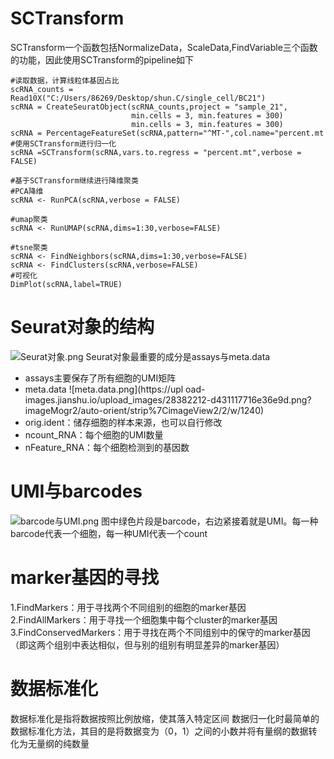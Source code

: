 # SCTransform
SCTransform一个函数包括NormalizeData，ScaleData,FindVariable三个函数的功能，因此使用SCTransform的pipeline如下
```
#读取数据，计算线粒体基因占比
scRNA_counts = Read10X("C:/Users/86269/Desktop/shun.C/single_cell/BC21")
scRNA = CreateSeuratObject(scRNA_counts,project = "sample_21",
                           min.cells = 3, min.features = 300)
                           min.cells = 3, min.features = 300)
scRNA = PercentageFeatureSet(scRNA,pattern="^MT-",col.name="percent.mt
#使用SCTransform进行归一化
scRNA =SCTransform(scRNA,vars.to.regress = "percent.mt",verbose = FALSE)

#基于SCTransform继续进行降维聚类
#PCA降维
scRNA <- RunPCA(scRNA,verbose = FALSE)

#umap聚类
scRNA <- RunUMAP(scRNA,dims=1:30,verbose=FALSE)

#tsne聚类
scRNA <- FindNeighbors(scRNA,dims=1:30,verbose=FALSE)
scRNA <- FindClusters(scRNA,verbose=FALSE)
#可视化
DimPlot(scRNA,label=TRUE)
```


# Seurat对象的结构
![Seurat对象.png](https://upload-images.jianshu.io/upload_images/28382212-41f01e1d7e8b2af3.png?imageMogr2/auto-orient/strip%7CimageView2/2/w/1240)
Seurat对象最重要的成分是assays与meta.data
- assays主要保存了所有细胞的UMI矩阵
- meta.data
![meta.data.png](https://upl
oad-images.jianshu.io/upload_images/28382212-d431117716e36e9d.png?imageMogr2/auto-orient/strip%7CimageView2/2/w/1240)
- orig.ident：储存细胞的样本来源，也可以自行修改
- ncount_RNA：每个细胞的UMI数量
- nFeature_RNA：每个细胞检测到的基因数

# UMI与barcodes
![barcode与UMI.png](https://upload-images.jianshu.io/upload_images/28382212-55cfc0d7ad22c0a0.png?imageMogr2/auto-orient/strip%7CimageView2/2/w/1240)
图中绿色片段是barcode，右边紧接着就是UMI。每一种barcode代表一个细胞，每一种UMI代表一个count

# marker基因的寻找
1.FindMarkers：用于寻找两个不同组别的细胞的marker基因
2.FindAllMarkers：用于寻找一个细胞集中每个cluster的marker基因
3.FindConservedMarkers：用于寻找在两个不同组别中的保守的marker基因（即这两个组别中表达相似，但与别的组别有明显差异的marker基因）

# 数据标准化
数据标准化是指将数据按照比例放缩，使其落入特定区间
数据归一化时最简单的数据标准化方法，其目的是将数据变为（0，1）之间的小数并将有量纲的数据转化为无量纲的纯数量
